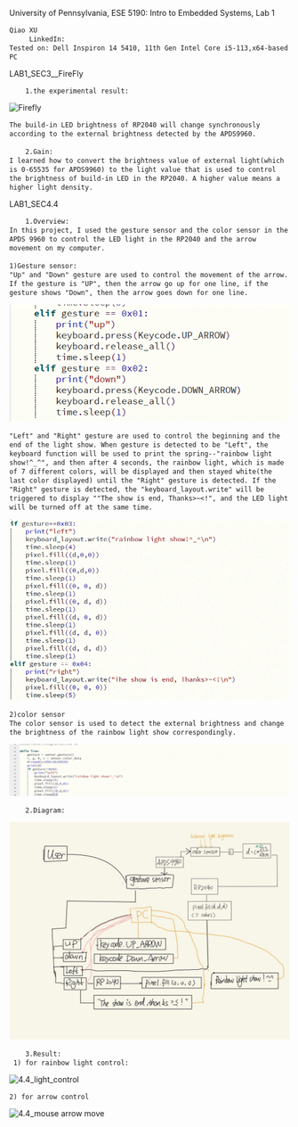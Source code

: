 University of Pennsylvania, ESE 5190: Intro to Embedded Systems, Lab 1

    Qiao XU
         LinkedIn:
    Tested on: Dell Inspiron 14 5410, 11th Gen Intel Core i5-113,x64-based PC
LAB1_SEC3__FireFly 

        1.the experimental result:
        
![Firefly](https://github.com/23qiaoqiaoo/ese5190-2022-lab1-firefly_Qiao/raw/main/firefly.gif)

    The build-in LED brightness of RP2040 will change synchronously according to the external brightness detected by the APDS9960.
    
        2.Gain: 
    I learned how to convert the brightness value of external light(which is 0-65535 for APDS9960) to the light value that is used to control the brightness of build-in LED in the RP2040. A higher value means a higher light density.

LAB1_SEC4.4

        1.Overview: 
    In this project, I used the gesture sensor and the color sensor in the APDS 9960 to control the LED light in the RP2040 and the arrow movement on my computer.
    
    1)Gesture sensor:
    "Up" and "Down" gesture are used to control the movement of the arrow. If the gesture is "UP", then the arrow go up for one line, if the gesture shows "Down", then the arrow goes down for one line. 
    
![Up_Down](https://github.com/23qiaoqiaoo/ese5190-2022-lab1-firefly_Qiao/raw/595e70c546ee0b2c20d5ae1cc58aa1b2f03dff7a/Up_Down.gif)
    
    "Left" and "Right" gesture are used to control the beginning and the end of the light show. When gesture is detected to be "Left", the keyboard function will be used to print the spring--"rainbow light show!^_^", and then after 4 seconds, the rainbow light, which is made of 7 different colors, will be displayed and then stayed white(the last color displayed) until the "Right" gesture is detected. If the "Right" gesture is detected, the "keyboard_layout.write" will be triggered to display ""The show is end, Thanks>~<!", and the LED light will be turned off at the same time.

![Left_Right_gesture](https://github.com/23qiaoqiaoo/ese5190-2022-lab1-firefly_Qiao/raw/595e70c546ee0b2c20d5ae1cc58aa1b2f03dff7a/Left_Right_gesture.gif) 
    
    2)color sensor
    The color sensor is used to detect the external brightness and change the brightness of the rainbow light show correspondingly.
    
![Color_control](https://github.com/23qiaoqiaoo/ese5190-2022-lab1-firefly_Qiao/raw/6d34310b3f8e910ca982e1fc4f8acae3dbef5447/Color_control.gif)

        2.Diagram:
![diagram](https://github.com/23qiaoqiaoo/ese5190-2022-lab1-firefly_Qiao/blob/e96f87ea3d92e6aa9706ec7b72d23964c429222e/diagram.jpg)    

        3.Result:
     1) for rainbow light control:
![4.4_light_control](https://github.com/23qiaoqiaoo/ese5190-2022-lab1-firefly_Qiao/blob/bed58742ed3d488aa72477110a7950b255d9995f/4.4_light_control.gif)

    2) for arrow control
![4.4_mouse arrow move](https://github.com/23qiaoqiaoo/ese5190-2022-lab1-firefly_Qiao/blob/bed58742ed3d488aa72477110a7950b255d9995f/4.4_mouse%20arrow%20move.gif)
  


